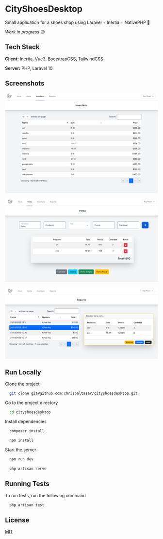 

# CityShoesDesktop

Small application for a shoes shop using Laravel + Inertia + NativePHP 🚀

_Work in progress_ 😉

## Tech Stack

**Client:** Inertia, Vue3, BootstrapCSS, TailwindCSS

**Server:** PHP, Laravel 10


## Screenshots

![Inventory](screenshots/Screenshot-inventory.png)

![Sales](screenshots/Screenshot-sales.png)

![Report](screenshots/Screenshot-report.png)


## Run Locally

Clone the project

```bash
  git clone git@github.com:chrisbaltazar/cityshoesdesktop.git
```

Go to the project directory

```bash
  cd cityshoesdesktop
```

Install dependencies

```bash
  composer install
```

```bash
  npm install
```

Start the server

```bash
  npm run dev   
```

```bash
  php artisan serve
```

## Running Tests

To run tests, run the following command

```bash
  php artisan test
```


## License

[MIT](https://choosealicense.com/licenses/mit/)

